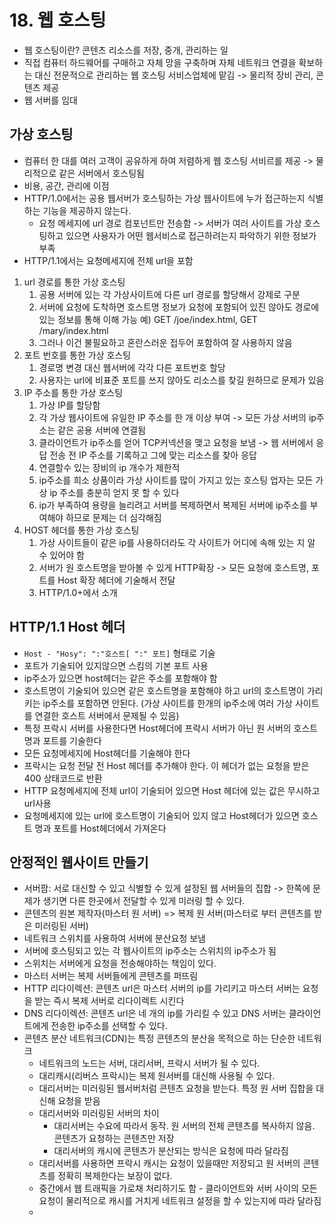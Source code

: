 # 18. 웹 호스팅
- 웹 호스팅이란? 콘텐츠 리소스를 저장, 중개, 관리하는 일
- 직접 컴퓨터 하드웨어를 구매하고 자체 망을 구축하며 자체 네트워크 연결을 확보하는 대신 전문적으로 관리하는 웹 호스팅 서비스업체에 맡김 -> 물리적 장비 관리, 콘텐츠 제공
- 웹 서버를 임대

## 가상 호스팅
- 컴퓨터 한 대를 여러 고객이 공유하게 하여 저렴하게 웹 호스팅 서비르를 제공 -> 물리적으로 같은 서버에서 호스팅됨
- 비용, 공간, 관리에 이점
- HTTP/1.0에서는 공용 웹서버가 호스팅하는 가상 웹사이트에 누가 접근하는지 식별하는 기능을 제공하지 않는다.
  - 요청 메세지에 url 경로 컴포넌트만 전송함 -> 서버가 여러 사이트를 가상 호스팅하고 있으면 사용자가 어떤 웹서비스로 접근하려는지 파악하기 위한 정보가 부족
- HTTP/1.1에서는 요청메세지에 전체 url을 포함
1. url 경로를 통한 가상 호스팅
   1. 공용 서버에 있는 각 가상사이트에 다른 url 경로를 할당해서 강제로 구분
   2. 서버에 요청에 도착하면 호스트명 정보가 요청에 포함되어 있진 않아도 경로에 있는 정보를 통해 이해 가능 예) GET /joe/index.html, GET /mary/index.html
   3. 그러나 이건 불필요하고 혼란스러운 접두어 포함하여 잘 사용하지 않음
2. 포트 번호를 통한 가상 호스팅
   1. 경로명 변경 대신 웹서버에 각각 다른 포트번호 할당
   2. 사용자는 url에 비표준 포트를 쓰지 않아도 리소스를 찾길 원하므로 문제가 있음
3. IP 주소를 통한 가상 호스팅
   1. 가상 IP를 할당함
   2. 각 가상 웹사이트에 유일한 IP 주소를 한 개 이상 부여 -> 모든 가상 서버의 ip주소는 같은 공용 서버에 연결됨
   3. 클라이언트가 ip주소를 얻어 TCP커넥션을 맺고 요청을 보냄 -> 웹 서버에서 응답 전송 전 IP 주소를 기록하고 그에 맞는 리소스를 찾아 응답
   4. 연결할수 있는 장비의 ip 개수가 제한적
   5. ip주소를 희소 상품이라 가상 사이트를 많이 가지고 있는 호스팅 업자는 모든 가상 ip 주소를 충분히 얻지 못 할 수 있다
   6. ip가 부족하여 용량을 늘리려고 서버를 복제하면서 복제된 서버에 ip주소를 부여해야 하므로 문제는 더 심각해짐
4. HOST 헤더를 통한 가상 호스팅
   1. 가상 사이트들이 같은 ip를 사용하더라도 각 사이트가 어디에 속해 있는 지 알 수 있어야 함
   2. 서버가 원 호스트명을 받아볼 수 있게 HTTP확장 -> 모든 요청에 호스트명, 포트를 Host 확장 헤더에 기술해서 전달
   3. HTTP/1.0+에서 소개

## HTTP/1.1 Host 헤더
- ```Host - "Hosy": ":"호스트[ ":" 포트]``` 형태로 기술
- 포트가 기술되어 있지않으면 스킴의 기본 포트 사용
- ip주소가 있으면 host헤더는 같은 주소를 포함해야 함
- 호스트명이 기술되어 있으면 같은 호스트명을 포함해야 하고 url의 호스트명이 가리키는 ip주소를 포함하면 안된다.
  (가상 사이트를 한개의 ip주소에 여러 가상 사이트를 연결한 호스트 서버에서 문제될 수 있음)
- 특정 프락시 서버를 사용한다면 Host헤더에 프락시 서버가 아닌 원 서버의 호스트명과 포트를 기술한다
- 모든 요청메세지에 Host헤더를 기술해야 한다
- 프락시는 요청 전달 전 Host 헤더를 추가해야 한다. 이 헤더가 없는 요청을 받은 400 상태코드로 반환
- HTTP 요청메세지에 전체 url이 기술되어 있으면 Host 헤더에 있는 값은 무시하고 url사용
- 요청메세지에 있는 url에 호스트명이 기술되어 있지 않고 Host헤더가 있으면 호스트 명과 포트를 Host헤더에서 가져온다

## 안정적인 웹사이트 만들기
- 서버팜: 서로 대신할 수 있고 식별할 수 있게 설정된 웹 서버들의 집합 -> 한쪽에 문제가 생기면 다른 한곳에서 전달할 수 있게 미러링 할 수 있다.
- 콘텐츠의 원본 제작자(마스터 원 서버) => 복제 원 서버(마스터로 부터 콘텐츠를 받은 미러링된 서버)
- 네트워크 스위치를 사용하여 서버에 분산요청 보냄
- 서버에 호스팅되고 있는 각 웹사이트의 ip주소는 스위치의 ip주소가 됨
- 스위치는 서버에게 요청을 전송해야하는 책임이 있다.
- 마스터 서버는 복제 서버들에게 콘텐츠를 퍼뜨림
- HTTP 리다이렉션: 콘텐츠 url은 마스터 서버의 ip를 가리키고 마스터 서버는 요청을 받는 즉시 복제 서버로 리다이렉트 시킨다
- DNS 리다이렉션: 콘텐츠 url은 네 개의 ip를 가리킬 수 있고 DNS 서버는 클라이언트에게 전송한 ip주소를 선택할 수 있다.
- 콘텐츠 분산 네트워크(CDN)는 특정 콘텐츠의 분산을 목적으로 하는 단순한 네트워크 
  - 네트워크의 노드는 서버, 대리서버, 프락시 서버가 될 수 있다.
  - 대리캐시(리버스 프락시)는 복제 원서버를 대신해 사용될 수 있다.
  - 대리서버는 미러링된 웹서버처럼 콘텐츠 요청을 받는다. 특정 원 서버 집합을 대신해 요청을 받음
  - 대리서버와 미러링된 서버의 차이
    - 대리서버는 수요에 따라서 동작. 원 서버의 전체 콘텐츠를 복사하지 않음. 콘텐츠가 요청하는 콘텐츠만 저장
    - 대리서버의 캐시에 콘텐츠가 분산되는 방식은 요청에 따라 달라짐
  - 대리서버를 사용하면 프락시 캐시는 요청이 있을때만 저장되고 원 서버의 콘텐츠를 정확히 복제한다는 보장이 없다.
  - 중간에서 웹 트래픽을 가로채 처리하기도 함 - 클라이언트와 서버 사이의 모든 요청이 물리적으로 캐시를 거치게 네트워크 설정을 할 수 있는지에 따라 달라짐
  - 